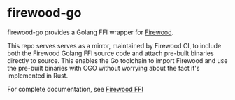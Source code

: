 # firewood-go

firewood-go provides a Golang FFI wrapper for [Firewood](https://github.com/ava-labs/firewood/).

This repo serves serves as a mirror, maintained by Firewood CI, to include both the Firewood Golang FFI source code and attach pre-built binaries directly to source. This enables the Go toolchain to import Firewood and use the pre-built binaries with CGO without worrying about the fact it's implemented in Rust.

For complete documentation, see [Firewood FFI](https://github.com/ava-labs/firewood/tree/main/ffi)



